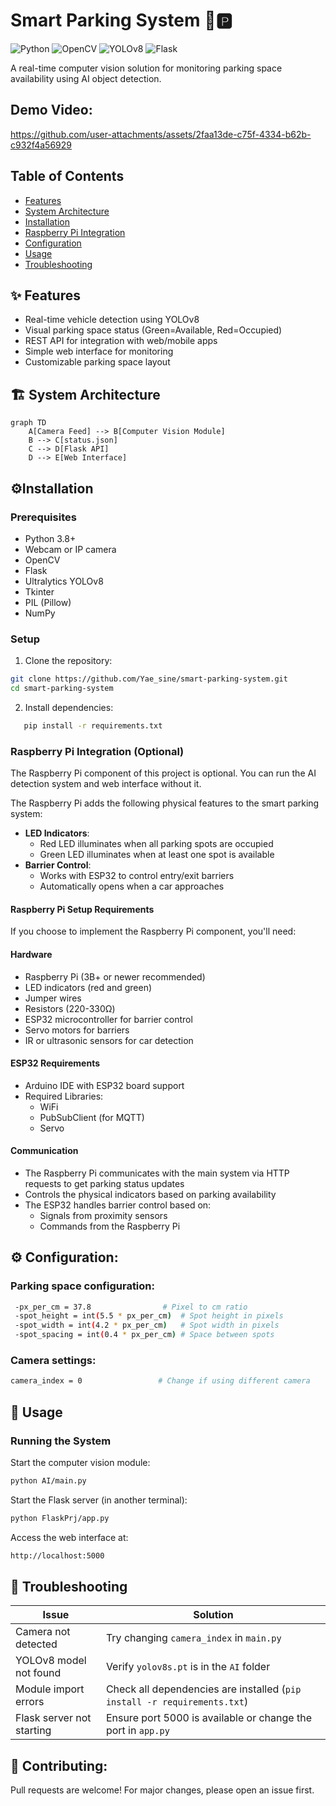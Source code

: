 # Smart Parking System 🚗🅿️

![Python](https://img.shields.io/badge/python-3.8%2B-blue)
![OpenCV](https://img.shields.io/badge/OpenCV-4.5%2B-orange)
![YOLOv8](https://img.shields.io/badge/YOLOv8-ultralytics-red)
![Flask](https://img.shields.io/badge/Flask-2.0%2B-lightgrey)

A real-time computer vision solution for monitoring parking space availability using AI object detection.


## Demo Video:

https://github.com/user-attachments/assets/2faa13de-c75f-4334-b62b-c932f4a56929





## Table of Contents
- [Features](##✨Features)
- [System Architecture](#-system-architecture)
- [Installation](#-installation)
- [Raspberry Pi Integration](#-Optional)
- [Configuration](#-configuration)
- [Usage](#-usage)
- [Troubleshooting](#-troubleshooting)

## ✨ Features
- Real-time vehicle detection using YOLOv8
- Visual parking space status (Green=Available, Red=Occupied)
- REST API for integration with web/mobile apps
- Simple web interface for monitoring
- Customizable parking space layout

## 🏗 System Architecture
```mermaid
graph TD
    A[Camera Feed] --> B[Computer Vision Module]
    B --> C[status.json]
    C --> D[Flask API]
    D --> E[Web Interface]
```

## ⚙️Installation

### Prerequisites
- Python 3.8+
- Webcam or IP camera
- OpenCV
- Flask
- Ultralytics YOLOv8
- Tkinter
- PIL (Pillow)
- NumPy

### Setup
1. Clone the repository:
```bash
git clone https://github.com/Yae_sine/smart-parking-system.git
cd smart-parking-system
```
2. Install dependencies:
```bash
   pip install -r requirements.txt
```

### Raspberry Pi Integration (Optional)
The Raspberry Pi component of this project is optional. You can run the AI detection system and web interface without it.

The Raspberry Pi adds the following physical features to the smart parking system:
- **LED Indicators**: 
  - Red LED illuminates when all parking spots are occupied
  - Green LED illuminates when at least one spot is available
- **Barrier Control**: 
  - Works with ESP32 to control entry/exit barriers
  - Automatically opens when a car approaches

#### Raspberry Pi Setup Requirements
If you choose to implement the Raspberry Pi component, you'll need:

#### Hardware
- Raspberry Pi (3B+ or newer recommended)
- LED indicators (red and green)
- Jumper wires
- Resistors (220-330Ω)
- ESP32 microcontroller for barrier control
- Servo motors for barriers
- IR or ultrasonic sensors for car detection

#### ESP32 Requirements
- Arduino IDE with ESP32 board support
- Required Libraries:
  - WiFi
  - PubSubClient (for MQTT)
  - Servo

#### Communication
- The Raspberry Pi communicates with the main system via HTTP requests to get parking status updates
- Controls the physical indicators based on parking availability
- The ESP32 handles barrier control based on:
  - Signals from proximity sensors
  - Commands from the Raspberry Pi
 ## ⚙️ Configuration:
 ### Parking space configuration:
 ```bash
  -px_per_cm = 37.8                # Pixel to cm ratio
  -spot_height = int(5.5 * px_per_cm)  # Spot height in pixels
  -spot_width = int(4.2 * px_per_cm)   # Spot width in pixels
  -spot_spacing = int(0.4 * px_per_cm) # Space between spots
  ```
  ### Camera settings:
  ```bash
  camera_index = 0                 # Change if using different camera
  ```

## 🚀 Usage
### Running the System
Start the computer vision module:

 ```bash
python AI/main.py
 ```
Start the Flask server (in another terminal):
 ```bash
python FlaskPrj/app.py
 ```
Access the web interface at:
 ```bash
http://localhost:5000
 ```


## 🚨 Troubleshooting

| Issue                      | Solution                                                                 |
|----------------------------|--------------------------------------------------------------------------|
| Camera not detected        | Try changing `camera_index` in `main.py`                                 |
| YOLOv8 model not found     | Verify `yolov8s.pt` is in the `AI` folder                               |
| Module import errors       | Check all dependencies are installed (`pip install -r requirements.txt`) |
| Flask server not starting  | Ensure port 5000 is available or change the port in `app.py`            |





## 🤝 Contributing:
Pull requests are welcome! For major changes, please open an issue first.


